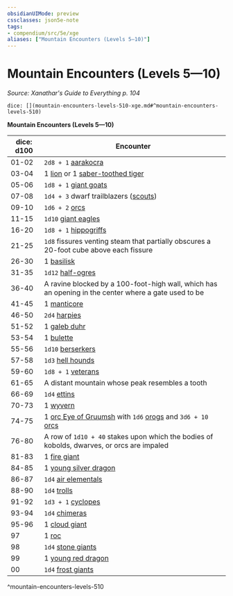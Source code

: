 ```yaml
---
obsidianUIMode: preview
cssclasses: json5e-note
tags:
- compendium/src/5e/xge
aliases: ["Mountain Encounters (Levels 5—10)"]
---
```

# Mountain Encounters (Levels 5—10)
*Source: Xanathar's Guide to Everything p. 104* 

`dice: [](mountain-encounters-levels-510-xge.md#^mountain-encounters-levels-510)`

**Mountain Encounters (Levels 5—10)**

| dice: d100 | Encounter |
|------------|-----------|
| 01-02 | `2d8 + 1` [aarakocra](/2-Mechanics/CLI/bestiary/humanoid/aarakocra.md) |
| 03-04 | 1 [lion](/2-Mechanics/CLI/bestiary/beast/lion.md) or 1 [saber-toothed tiger](/2-Mechanics/CLI/bestiary/beast/saber-toothed-tiger.md) |
| 05-06 | `1d8 + 1` [giant goats](/2-Mechanics/CLI/bestiary/beast/giant-goat.md) |
| 07-08 | `1d4 + 3` dwarf trailblazers ([scouts](/2-Mechanics/CLI/bestiary/humanoid/scout.md)) |
| 09-10 | `1d6 + 2` [orcs](/2-Mechanics/CLI/bestiary/humanoid/orc.md) |
| 11-15 | `1d10` [giant eagles](/2-Mechanics/CLI/bestiary/beast/giant-eagle.md) |
| 16-20 | `1d8 + 1` [hippogriffs](/2-Mechanics/CLI/bestiary/monstrosity/hippogriff.md) |
| 21-25 | `1d8` fissures venting steam that partially obscures a 20-foot cube above each fissure |
| 26-30 | 1 [basilisk](/2-Mechanics/CLI/bestiary/monstrosity/basilisk.md) |
| 31-35 | `1d12` [half-ogres](/2-Mechanics/CLI/bestiary/giant/half-ogre-ogrillon.md) |
| 36-40 | A ravine blocked by a 100-foot-high wall, which has an opening in the center where a gate used to be |
| 41-45 | 1 [manticore](/2-Mechanics/CLI/bestiary/monstrosity/manticore.md) |
| 46-50 | `2d4` [harpies](/2-Mechanics/CLI/bestiary/monstrosity/harpy.md) |
| 51-52 | 1 [galeb duhr](/2-Mechanics/CLI/bestiary/elemental/galeb-duhr.md) |
| 53-54 | 1 [bulette](/2-Mechanics/CLI/bestiary/monstrosity/bulette.md) |
| 55-56 | `1d10` [berserkers](/2-Mechanics/CLI/bestiary/humanoid/berserker.md) |
| 57-58 | `1d3` [hell hounds](/2-Mechanics/CLI/bestiary/fiend/hell-hound.md) |
| 59-60 | `1d8 + 1` [veterans](/2-Mechanics/CLI/bestiary/humanoid/veteran.md) |
| 61-65 | A distant mountain whose peak resembles a tooth |
| 66-69 | `1d4` [ettins](/2-Mechanics/CLI/bestiary/giant/ettin.md) |
| 70-73 | 1 [wyvern](/2-Mechanics/CLI/bestiary/dragon/wyvern.md) |
| 74-75 | 1 [orc Eye of Gruumsh](/2-Mechanics/CLI/bestiary/humanoid/orc-eye-of-gruumsh.md) with `1d6` [orogs](/2-Mechanics/CLI/bestiary/humanoid/orog.md) and `3d6 + 10` [orcs](/2-Mechanics/CLI/bestiary/humanoid/orc.md) |
| 76-80 | A row of `1d10 + 40` stakes upon which the bodies of kobolds, dwarves, or orcs are impaled |
| 81-83 | 1 [fire giant](/2-Mechanics/CLI/bestiary/giant/fire-giant.md) |
| 84-85 | 1 [young silver dragon](/2-Mechanics/CLI/bestiary/dragon/young-silver-dragon.md) |
| 86-87 | `1d4` [air elementals](/2-Mechanics/CLI/bestiary/elemental/air-elemental.md) |
| 88-90 | `1d4` [trolls](/2-Mechanics/CLI/bestiary/giant/troll.md) |
| 91-92 | `1d3 + 1` [cyclopes](/2-Mechanics/CLI/bestiary/giant/cyclops.md) |
| 93-94 | `1d4` [chimeras](/2-Mechanics/CLI/bestiary/monstrosity/chimera.md) |
| 95-96 | 1 [cloud giant](/2-Mechanics/CLI/bestiary/giant/cloud-giant.md) |
| 97 | 1 [roc](/2-Mechanics/CLI/bestiary/monstrosity/roc.md) |
| 98 | `1d4` [stone giants](/2-Mechanics/CLI/bestiary/giant/stone-giant.md) |
| 99 | 1 [young red dragon](/2-Mechanics/CLI/bestiary/dragon/young-red-dragon.md) |
| 00 | `1d4` [frost giants](/2-Mechanics/CLI/bestiary/giant/frost-giant.md) |
^mountain-encounters-levels-510